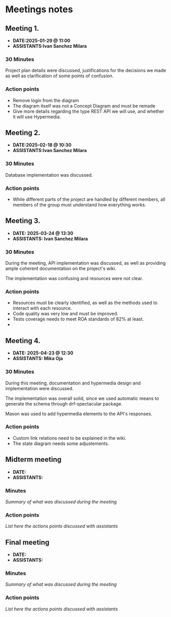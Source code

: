 # Meetings notes

## Meeting 1.
* **DATE:2025-01-29 @ 11:00**
* **ASSISTANTS:Ivan Sanchez Milara**

### 30 Minutes
Project plan details were discussed, justifications for the decisions we made as well as clarification of some points of confusion.

### Action points
* Remove login from the diagram
* The diagram itself was not a Concept Diagram and must be remade
* Give more details regarding the type REST API we will use, and whether it will use Hypermedia.



## Meeting 2.
* **DATE:2025-02-18 @ 10:30**
* **ASSISTANTS:Ivan Sanchez Milara**

### 30 Minutes
Database implementation was discussed.

### Action points
* While different parts of the project are handled by different members, all members of the group must understand how everything works.



## Meeting 3.
* **DATE: 2025-03-24 @ 13:30**
* **ASSISTANTS: Ivan Sanchez Milara**

### 30 Minutes
During the meeting, API implementation was discussed, as well as providing ample coherent documentation on the project's wiki.

The implementation was confusing and resources were not clear.

### Action points
* Resources must be clearly identified, as well as the methods used to interact with each resource.
* Code quality was very low and must be improved.
* Tests coverage needs to meet ROA standards of 82% at least.
* 




## Meeting 4.
* **DATE: 2025-04-23 @ 12:30**
* **ASSISTANTS: Mika Oja**

### 30 Minutes
During this meeting, documentation and hypermedia design and implementation were discussed. 

The implementation was overall solid, since we used automatic means to generate the schema through drf-spectacular package.

Mason was used to add hypermedia elements to the API's responses.
### Action points
* Custom link relations need to be explained in the wiki.
* The state diagram needs some adjustements.




## Midterm meeting
* **DATE:**
* **ASSISTANTS:**

### Minutes
*Summary of what was discussed during the meeting*

### Action points
*List here the actions points discussed with assistants*




## Final meeting
* **DATE:**
* **ASSISTANTS:**

### Minutes
*Summary of what was discussed during the meeting*

### Action points
*List here the actions points discussed with assistants*




